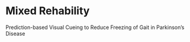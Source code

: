 # Mixed Rehability
 Prediction-based Visual Cueing to Reduce Freezing of Gait in Parkinson’s Disease

